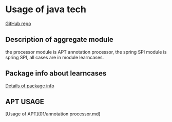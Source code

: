 # Usage of java tech

[GitHub repo](https://github.com/Halcyon666/learn-cases)

## Description of aggregate module
the processor module is APT annotation processor, the spring SPI module is spring SPI, all cases are in module learncases.

## Package info about learncases
[Details of package info](https://github.com/Halcyon666/learn-cases/blob/main/learncases/readme.md)

## APT USAGE
[Usage of APT](01/annotation processor.md)

